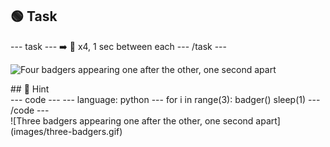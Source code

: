 <h2 class="c-project-heading--task">🟢 Task</h2>
--- task ---
➡️ 🦡 x4, 1 sec between each
--- /task ---

![Four badgers appearing one after the other, one second apart](images/four-badgers.gif)


<div class="c-project-callout c-project-callout--tip">
## 👀 Hint

<div class="c-project-code">
--- code ---
---
language: python
---
for i in range(3):
    badger()
    sleep(1)
--- /code ---
</div>
![Three badgers appearing one after the other, one second apart](images/three-badgers.gif)

</div>






